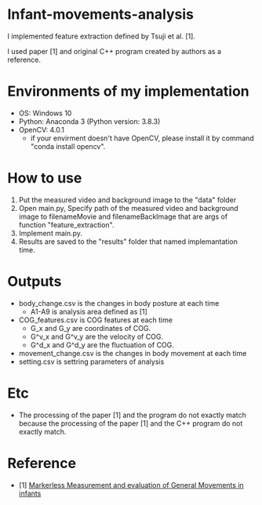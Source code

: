 # Infant-movements-analysis
I implemented feature extraction defined by Tsuji et al. [1].

I used paper [1] and original C++ program created by authors as a reference.

# Environments of my implementation
- OS: Windows 10
- Python: Anaconda 3 (Python version: 3.8.3)
- OpenCV: 4.0.1
  - if your envirment doesn't have OpenCV, please install it by command "conda install opencv".

# How to use
1. Put the measured video and background image to the "data" folder
2. Open main.py, Specify path of the measured video and background image to filenameMovie and filenameBackImage that are args of function "feature_extraction".
3. Implement main.py.
4. Results are saved to the "results" folder that named implemantation time.

# Outputs
- body_change.csv is the changes in body posture at each time
  - A1-A9 is analysis area defined as [1]
- COG_features.csv is COG features at each time
  - G_x and G_y are coordinates of COG.
  - G^v_x and G^v_y are the velocity of COG.
  - G^d_x and G^d_y are the fluctuation of COG.
- movement_change.csv is the changes in body movement at each time
- setting.csv is settring parameters of analysis

# Etc
- The processing of the paper [1] and the program do not exactly match because the processing of the paper [1] and the C++ program do not exactly match.

# Reference
- [1] [Markerless Measurement and evaluation of General Movements in infants](https://doi.org/10.1038/s41598-020-57580-z)
